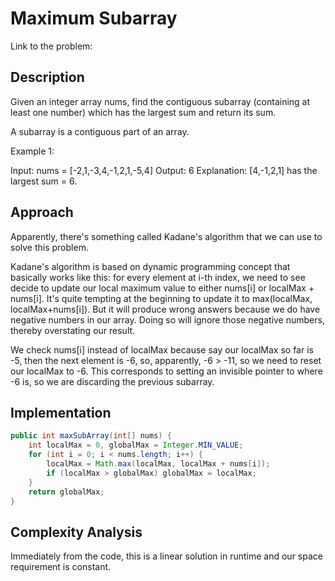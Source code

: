 # Maximum Subarray

Link to the problem: 

## Description
Given an integer array nums, find the contiguous subarray (containing at least one number) which has the largest sum and return its sum.

A subarray is a contiguous part of an array.

Example 1:

Input: nums = [-2,1,-3,4,-1,2,1,-5,4]
Output: 6
Explanation: [4,-1,2,1] has the largest sum = 6.

## Approach

Apparently, there's something called Kadane's algorithm that we can use to solve this problem.

Kadane's algorithm is based on dynamic programming concept that basically works like this: for every element at i-th index, we need to see decide to update our local maximum value to either nums[i] or localMax + nums[i]. It's quite tempting at the beginning to update it to max(localMax, localMax+nums[i]). But it will produce wrong answers because we do have negative numbers in our array. Doing so will ignore those negative numbers, thereby overstating our result. 

We check nums[i] instead of localMax because say our localMax so far is -5, then the next element is -6, so, apparently, -6 > -11, so we need to reset our localMax to -6. This corresponds to setting an invisible pointer to where -6 is, so we are discarding the previous subarray.

## Implementation

```java
public int maxSubArray(int[] nums) {
    int localMax = 0, globalMax = Integer.MIN_VALUE;
    for (int i = 0; i < nums.length; i++) {
        localMax = Math.max(localMax, localMax + nums[i]);
        if (localMax > globalMax) globalMax = localMax;
    }        
    return globalMax;
}
```

## Complexity Analysis
Immediately from the code, this is a linear solution in runtime and our space requirement is constant.